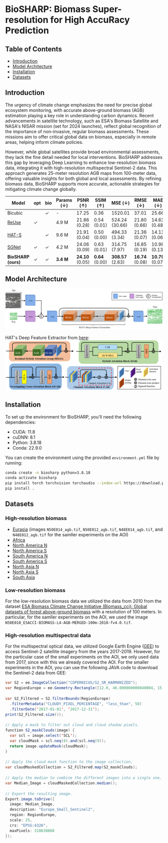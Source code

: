 # BioSHARP: Biomass Super-resolution for High AccuRacy Prediction

## Table of Contents
- [Introduction](#introduction)
- [Model Architecture](#model-architecture)
- [Installation](#installation)
- [Datasets](#datasets)


## Introduction
The urgency of climate change emphasizes the need for precise global ecosystem monitoring, with accurate above-ground biomass (AGB) estimation playing a key role in understanding carbon dynamics. Recent advancements in satellite technology, such as ESA's Biomass Satellite and NASA's NISAR mission (set for 2024 launches), reflect global recognition of the importance of non-invasive, regular biomass assessments. These missions aim to offer critical global data on biomass, especially in remote areas, helping inform climate policies.

However, while global satellites provide broad environmental assessments, they lack the fine detail needed for local interventions. BioSHARP addresses this gap by leveraging Deep Learning to enhance low-resolution biomass data, integrating it with high-resolution multispectral Sentinel-2 data. This approach generates 25-meter resolution AGB maps from 100-meter data, offering valuable insights for both global and local assessments. By refining biomass data, BioSHARP supports more accurate, actionable strategies for mitigating climate change globally.


| **Model**                    | **opt** | **bio** | **Params (↓)** | **PSNR (↑)**        | **SSIM (↑)**       | **MSE (↓)**          | **RMSE (↓)**       | **MAE (↓)**        |
|------------------------------|---------|---------|----------------|---------------------|--------------------|----------------------|--------------------|--------------------|
| Bicubic                      |         | ✓       | -              | 17.25               | 0.36               | 1520.01              | 37.01              | 25.66              |
| [ReUse](https://github.com/priamus-lab/ReUse) | ✓       |         | 4.9 M          | 21.86 (0.28)        | 0.54 (0.01)        | 524.24 (30.66)      | 21.80 (0.66)       | 14.63 (0.48)       |
| [HAT-S](https://github.com/XPixelGroup/HAT) |         | ✓       | 9.6 M          | 21.91 (0.04)        | 0.50 (0.00)        | 494.33 (3.34)       | 21.36 (0.07)       | 14.13 (0.06)       |
| [SGNet](https://github.com/yanzq95/SGNet) | ✓       | ✓       | 4.2 M          | 24.06 (0.09)        | 0.63 (0.01)        | 314.75 (7.97)       | 16.85 (0.19)       | 10.98 (0.13)       |
| **BioSHARP (ours)**           | ✓       | ✓       | **3.4 M**      | **24.10** (0.05)    | **0.64** (0.00)    | **308.57** (2.63)    | **16.74** (0.08)    | **10.79** (0.07)    |



## Model Architecture
![Model Architecture](figures/biosharp_bigger.png)  

HAT's Deep Feature Extractor from [here](https://arxiv.org/abs/2205.04437):
![Model Architecture](figures/hat_layers.png)  

## Installation
To set up the environment for BioSHARP, you'll need the following dependencies:

- CUDA: 11.8
- cuDNN: 8.1
- Python: 3.8.18
- Conda: 22.9.0

You can create the environment using the provided `environment.yml` file by running:

```bash
conda create -n biosharp python=3.8.18
conda activate biosharp
pip install torch torchvision torchaudio --index-url https://download.pytorch.org/whl/cu118
pip install .
```

## Datasets
### High-resolution biomass
- [Eurasia](https://doi.org/10.5281/zenodo.7540824) (images `N50E014_agb.tif`, `N50E012_agb.tif`, `N48E014_agb.tif`, and `N48E012_agb.tif` for the samller experiments on the AOI)
- [Africa](https://doi.org/10.5281/zenodo.4725667)
- [North America N](https://doi.org/10.5281/zenodo.7550809)
- [North America S](https://doi.org/10.5281/zenodo.7550246)
- [South America N](https://zenodo.org/records/7544238)
- [South America S](https://doi.org/10.5281/zenodo.8334607)
- [North Asia N](https://doi.org/10.5281/zenodo.7584224)
- [North Asia S](https://doi.org/10.5281/zenodo.7584753)
- [South Asia](https://doi.org/10.5281/zenodo.7545054)

### Low-resolution biomass
For the low-resolution biomass data we utilized the data from 2010 from the dataset [ESA Biomass Climate Change Initiative (Biomass_cci): Global datasets of forest above-ground biomass](https://catalogue.ceda.ac.uk/uuid/af60720c1e404a9e9d2c145d2b2ead4e) with a resolution of 100 meters. In particular, for the samller experiments on the AOI, we used the image `N50E010_ESACCI-BIOMASS-L4-AGB-MERGED-100m-2010-fv4.0.tif`.

### High-resolution multispectral data
For the multispectral optical data, we utilized Google Earth Engine ([GEE](https://code.earthengine.google.com/)) to access Sentinel-2 satellite imagery from the years 2017-2019. However, for the particular case of the small experiments on the AOI, we only used data from 2017, since with this we already covered the AOI. For the smaller experiments in the AOI, you can use the following JAVA code to download the Sentinel-2 data from GEE:

```JAVA
var S2 = ee.ImageCollection("COPERNICUS/S2_SR_HARMONIZED");
var RegionEurope = ee.Geometry.Rectangle([12.0, 46.000000000040004, 15.99999999996, 50.0]);

var S2_Filtered = S2.filterBounds(RegionEurope)
  .filterMetadata("CLOUDY_PIXEL_PERCENTAGE", "less_than", 50)
  .filterDate('2017-01-01', '2017-12-31');
print(S2_Filtered.size());

// Apply a mask to filter out cloud and cloud shadow pixels.
function S2_maskClouds(image) {
  var scl = image.select('SCL');
  var cloudMask = scl.neq(8).and(scl.neq(9));
  return image.updateMask(cloudMask);
}

// Apply the cloud mask function to the image collection.
var cloudMaskedCollection = S2_Filtered.map(S2_maskClouds);

// Apply the median to combine the different images into a single one.
var Median_Image = cloudMaskedCollection.median();

// Export the resulting image.
Export.image.toDrive({
  image: Median_Image,
  description: "Europe_Small_Sentinel2",
  region: RegionEurope,
  scale: 25,
  crs: "EPSG:4326",
  maxPixels: 318638868
});
```
